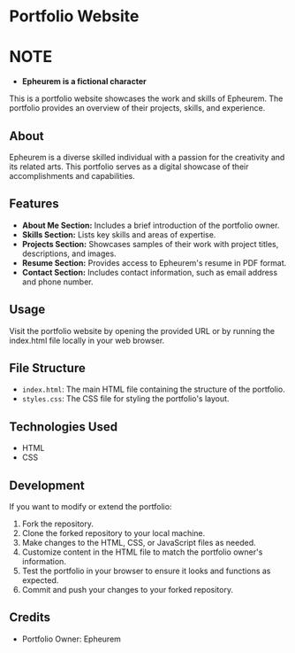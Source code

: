 # Portfolio Website

# NOTE
- **Epheurem is a fictional character**

This is a portfolio website showcases the work and skills of Epheurem. The portfolio provides an overview of their projects, skills, and experience.

## About

Epheurem is a diverse skilled individual with a passion for the creativity and its related arts. This portfolio serves as a digital showcase of their accomplishments and capabilities.

## Features

- **About Me Section:** Includes a brief introduction of the portfolio owner.
- **Skills Section:** Lists key skills and areas of expertise.
- **Projects Section:** Showcases samples of their work with project titles, descriptions, and images.
- **Resume Section:** Provides access to Epheurem's resume in PDF format.
- **Contact Section:** Includes contact information, such as email address and phone number.

## Usage

Visit the portfolio website by opening the provided URL or by running the index.html file locally in your web browser.

## File Structure

- `index.html`: The main HTML file containing the structure of the portfolio.
- `styles.css`: The CSS file for styling the portfolio's layout.

## Technologies Used

- HTML
- CSS

## Development

If you want to modify or extend the portfolio:

1. Fork the repository.
2. Clone the forked repository to your local machine.
3. Make changes to the HTML, CSS, or JavaScript files as needed.
4. Customize content in the HTML file to match the portfolio owner's information.
5. Test the portfolio in your browser to ensure it looks and functions as expected.
6. Commit and push your changes to your forked repository.

## Credits

- Portfolio Owner: Epheurem
